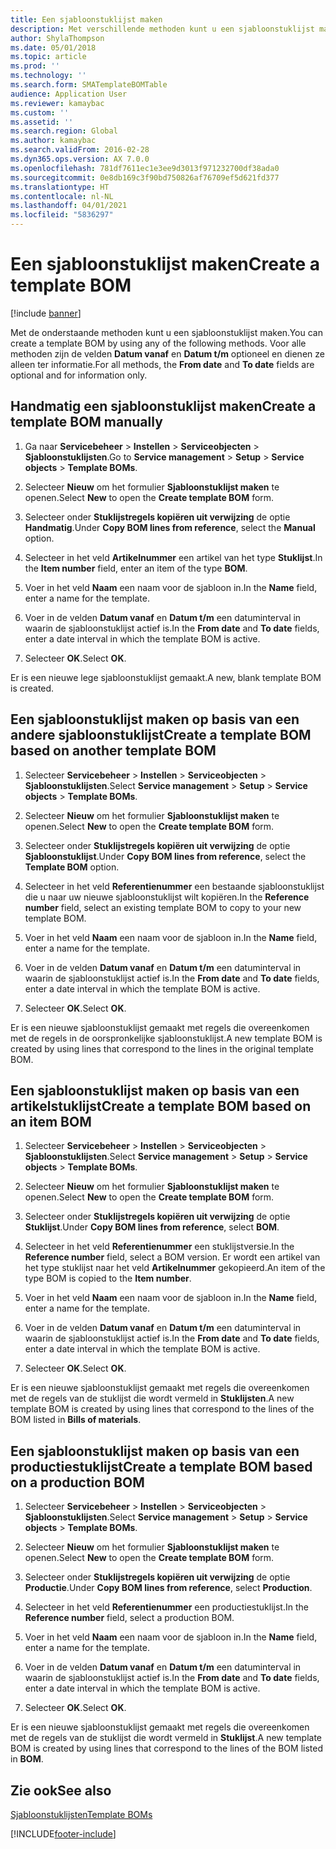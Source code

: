 ```yaml
---
title: Een sjabloonstuklijst maken
description: Met verschillende methoden kunt u een sjabloonstuklijst maken.
author: ShylaThompson
ms.date: 05/01/2018
ms.topic: article
ms.prod: ''
ms.technology: ''
ms.search.form: SMATemplateBOMTable
audience: Application User
ms.reviewer: kamaybac
ms.custom: ''
ms.assetid: ''
ms.search.region: Global
ms.author: kamaybac
ms.search.validFrom: 2016-02-28
ms.dyn365.ops.version: AX 7.0.0
ms.openlocfilehash: 781df7611ec1e3ee9d3013f971232700df38ada0
ms.sourcegitcommit: 0e8db169c3f90bd750826af76709ef5d621fd377
ms.translationtype: HT
ms.contentlocale: nl-NL
ms.lasthandoff: 04/01/2021
ms.locfileid: "5836297"
---
```

# <a name="create-a-template-bom"></a><span data-ttu-id="73d1a-103">Een sjabloonstuklijst maken</span><span class="sxs-lookup"><span data-stu-id="73d1a-103">Create a template BOM</span></span>   

[!include [banner](../includes/banner.md)]


<span data-ttu-id="73d1a-104">Met de onderstaande methoden kunt u een sjabloonstuklijst maken.</span><span class="sxs-lookup"><span data-stu-id="73d1a-104">You can create a template BOM by using any of the following methods.</span></span> <span data-ttu-id="73d1a-105">Voor alle methoden zijn de velden **Datum vanaf** en **Datum t/m** optioneel en dienen ze alleen ter informatie.</span><span class="sxs-lookup"><span data-stu-id="73d1a-105">For all methods, the **From date** and **To date** fields are optional and for information only.</span></span>

## <a name="create-a-template-bom-manually"></a><span data-ttu-id="73d1a-106">Handmatig een sjabloonstuklijst maken</span><span class="sxs-lookup"><span data-stu-id="73d1a-106">Create a template BOM manually</span></span>

1.  <span data-ttu-id="73d1a-107">Ga naar **Servicebeheer** \> **Instellen** \> **Serviceobjecten** \> **Sjabloonstuklijsten**.</span><span class="sxs-lookup"><span data-stu-id="73d1a-107">Go to **Service management** \> **Setup** \> **Service objects** \> **Template BOMs**.</span></span>

2.  <span data-ttu-id="73d1a-108">Selecteer **Nieuw** om het formulier **Sjabloonstuklijst maken** te openen.</span><span class="sxs-lookup"><span data-stu-id="73d1a-108">Select **New** to open the **Create template BOM** form.</span></span>

3.  <span data-ttu-id="73d1a-109">Selecteer onder **Stuklijstregels kopiëren uit verwijzing** de optie **Handmatig**.</span><span class="sxs-lookup"><span data-stu-id="73d1a-109">Under **Copy BOM lines from reference**, select the **Manual** option.</span></span>

4.  <span data-ttu-id="73d1a-110">Selecteer in het veld **Artikelnummer** een artikel van het type **Stuklijst**.</span><span class="sxs-lookup"><span data-stu-id="73d1a-110">In the **Item number** field, enter an item of the type **BOM**.</span></span>

5.  <span data-ttu-id="73d1a-111">Voer in het veld **Naam** een naam voor de sjabloon in.</span><span class="sxs-lookup"><span data-stu-id="73d1a-111">In the **Name** field, enter a name for the template.</span></span>

6.  <span data-ttu-id="73d1a-112">Voer in de velden **Datum vanaf** en **Datum t/m** een datuminterval in waarin de sjabloonstuklijst actief is.</span><span class="sxs-lookup"><span data-stu-id="73d1a-112">In the **From date** and **To date** fields, enter a date interval in which the template BOM is active.</span></span>

7.  <span data-ttu-id="73d1a-113">Selecteer **OK**.</span><span class="sxs-lookup"><span data-stu-id="73d1a-113">Select **OK**.</span></span>

<span data-ttu-id="73d1a-114">Er is een nieuwe lege sjabloonstuklijst gemaakt.</span><span class="sxs-lookup"><span data-stu-id="73d1a-114">A new, blank template BOM is created.</span></span>

## <a name="create-a-template-bom-based-on-another-template-bom"></a><span data-ttu-id="73d1a-115">Een sjabloonstuklijst maken op basis van een andere sjabloonstuklijst</span><span class="sxs-lookup"><span data-stu-id="73d1a-115">Create a template BOM based on another template BOM</span></span>

1.  <span data-ttu-id="73d1a-116">Selecteer **Servicebeheer** \> **Instellen** \> **Serviceobjecten** \> **Sjabloonstuklijsten**.</span><span class="sxs-lookup"><span data-stu-id="73d1a-116">Select **Service management** \> **Setup** \> **Service objects** \> **Template BOMs**.</span></span>

2.  <span data-ttu-id="73d1a-117">Selecteer **Nieuw** om het formulier **Sjabloonstuklijst maken** te openen.</span><span class="sxs-lookup"><span data-stu-id="73d1a-117">Select **New** to open the **Create template BOM** form.</span></span>

3.  <span data-ttu-id="73d1a-118">Selecteer onder **Stuklijstregels kopiëren uit verwijzing** de optie **Sjabloonstuklijst**.</span><span class="sxs-lookup"><span data-stu-id="73d1a-118">Under **Copy BOM lines from reference**, select the **Template BOM** option.</span></span>

4.  <span data-ttu-id="73d1a-119">Selecteer in het veld **Referentienummer** een bestaande sjabloonstuklijst die u naar uw nieuwe sjabloonstuklijst wilt kopiëren.</span><span class="sxs-lookup"><span data-stu-id="73d1a-119">In the **Reference number** field, select an existing template BOM to copy to your new template BOM.</span></span>

5.  <span data-ttu-id="73d1a-120">Voer in het veld **Naam** een naam voor de sjabloon in.</span><span class="sxs-lookup"><span data-stu-id="73d1a-120">In the **Name** field, enter a name for the template.</span></span>

6.  <span data-ttu-id="73d1a-121">Voer in de velden **Datum vanaf** en **Datum t/m** een datuminterval in waarin de sjabloonstuklijst actief is.</span><span class="sxs-lookup"><span data-stu-id="73d1a-121">In the **From date** and **To date** fields, enter a date interval in which the template BOM is active.</span></span>

7.  <span data-ttu-id="73d1a-122">Selecteer **OK**.</span><span class="sxs-lookup"><span data-stu-id="73d1a-122">Select **OK**.</span></span>

<span data-ttu-id="73d1a-123">Er is een nieuwe sjabloonstuklijst gemaakt met regels die overeenkomen met de regels in de oorspronkelijke sjabloonstuklijst.</span><span class="sxs-lookup"><span data-stu-id="73d1a-123">A new template BOM is created by using lines that correspond to the lines in the original template BOM.</span></span>

## <a name="create-a-template-bom-based-on-an-item-bom"></a><span data-ttu-id="73d1a-124">Een sjabloonstuklijst maken op basis van een artikelstuklijst</span><span class="sxs-lookup"><span data-stu-id="73d1a-124">Create a template BOM based on an item BOM</span></span>

1.  <span data-ttu-id="73d1a-125">Selecteer **Servicebeheer** \> **Instellen** \> **Serviceobjecten** \> **Sjabloonstuklijsten**.</span><span class="sxs-lookup"><span data-stu-id="73d1a-125">Select **Service management** \> **Setup** \> **Service objects** \> **Template BOMs**.</span></span>

2.  <span data-ttu-id="73d1a-126">Selecteer **Nieuw** om het formulier **Sjabloonstuklijst maken** te openen.</span><span class="sxs-lookup"><span data-stu-id="73d1a-126">Select **New** to open the **Create template BOM** form.</span></span>

3.  <span data-ttu-id="73d1a-127">Selecteer onder **Stuklijstregels kopiëren uit verwijzing** de optie **Stuklijst**.</span><span class="sxs-lookup"><span data-stu-id="73d1a-127">Under **Copy BOM lines from reference**, select **BOM**.</span></span>

4.  <span data-ttu-id="73d1a-128">Selecteer in het veld **Referentienummer** een stuklijstversie.</span><span class="sxs-lookup"><span data-stu-id="73d1a-128">In the **Reference number** field, select a BOM version.</span></span> <span data-ttu-id="73d1a-129">Er wordt een artikel van het type stuklijst naar het veld **Artikelnummer** gekopieerd.</span><span class="sxs-lookup"><span data-stu-id="73d1a-129">An item of the type BOM is copied to the **Item number**.</span></span>

5.  <span data-ttu-id="73d1a-130">Voer in het veld **Naam** een naam voor de sjabloon in.</span><span class="sxs-lookup"><span data-stu-id="73d1a-130">In the **Name** field, enter a name for the template.</span></span>

6.  <span data-ttu-id="73d1a-131">Voer in de velden **Datum vanaf** en **Datum t/m** een datuminterval in waarin de sjabloonstuklijst actief is.</span><span class="sxs-lookup"><span data-stu-id="73d1a-131">In the **From date** and **To date** fields, enter a date interval in which the template BOM is active.</span></span>

7.  <span data-ttu-id="73d1a-132">Selecteer **OK**.</span><span class="sxs-lookup"><span data-stu-id="73d1a-132">Select **OK**.</span></span>

<span data-ttu-id="73d1a-133">Er is een nieuwe sjabloonstuklijst gemaakt met regels die overeenkomen met de regels van de stuklijst die wordt vermeld in **Stuklijsten**.</span><span class="sxs-lookup"><span data-stu-id="73d1a-133">A new template BOM is created by using lines that correspond to the lines of the BOM listed in **Bills of materials**.</span></span>

## <a name="create-a-template-bom-based-on-a-production-bom"></a><span data-ttu-id="73d1a-134">Een sjabloonstuklijst maken op basis van een productiestuklijst</span><span class="sxs-lookup"><span data-stu-id="73d1a-134">Create a template BOM based on a production BOM</span></span>

1.  <span data-ttu-id="73d1a-135">Selecteer **Servicebeheer** \> **Instellen** \> **Serviceobjecten** \> **Sjabloonstuklijsten**.</span><span class="sxs-lookup"><span data-stu-id="73d1a-135">Select **Service management** \> **Setup** \> **Service objects** \> **Template BOMs**.</span></span>

2.  <span data-ttu-id="73d1a-136">Selecteer **Nieuw** om het formulier **Sjabloonstuklijst maken** te openen.</span><span class="sxs-lookup"><span data-stu-id="73d1a-136">Select **New** to open the **Create template BOM** form.</span></span>

3.  <span data-ttu-id="73d1a-137">Selecteer onder **Stuklijstregels kopiëren uit verwijzing** de optie **Productie**.</span><span class="sxs-lookup"><span data-stu-id="73d1a-137">Under **Copy BOM lines from reference**, select **Production**.</span></span>

4.  <span data-ttu-id="73d1a-138">Selecteer in het veld **Referentienummer** een productiestuklijst.</span><span class="sxs-lookup"><span data-stu-id="73d1a-138">In the **Reference number** field, select a production BOM.</span></span>

5.  <span data-ttu-id="73d1a-139">Voer in het veld **Naam** een naam voor de sjabloon in.</span><span class="sxs-lookup"><span data-stu-id="73d1a-139">In the **Name** field, enter a name for the template.</span></span>

6.  <span data-ttu-id="73d1a-140">Voer in de velden **Datum vanaf** en **Datum t/m** een datuminterval in waarin de sjabloonstuklijst actief is.</span><span class="sxs-lookup"><span data-stu-id="73d1a-140">In the **From date** and **To date** fields, enter a date interval in which the template BOM is active.</span></span>

7.  <span data-ttu-id="73d1a-141">Selecteer **OK**.</span><span class="sxs-lookup"><span data-stu-id="73d1a-141">Select **OK**.</span></span>

<span data-ttu-id="73d1a-142">Er is een nieuwe sjabloonstuklijst gemaakt met regels die overeenkomen met de regels van de stuklijst die wordt vermeld in **Stuklijst**.</span><span class="sxs-lookup"><span data-stu-id="73d1a-142">A new template BOM is created by using lines that correspond to the lines of the BOM listed in **BOM**.</span></span>

## <a name="see-also"></a><span data-ttu-id="73d1a-143">Zie ook</span><span class="sxs-lookup"><span data-stu-id="73d1a-143">See also</span></span>

[<span data-ttu-id="73d1a-144">Sjabloonstuklijsten</span><span class="sxs-lookup"><span data-stu-id="73d1a-144">Template BOMs</span></span>](template-boms.md)

  




[!INCLUDE[footer-include](../../includes/footer-banner.md)]